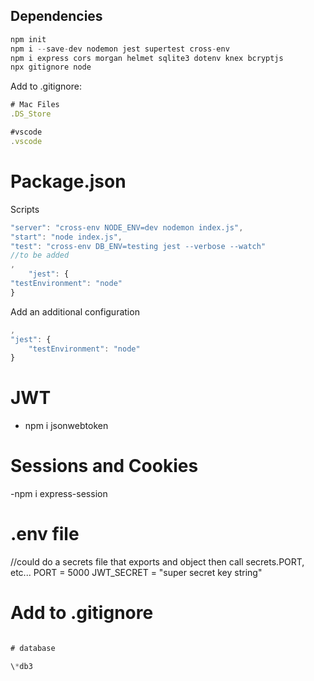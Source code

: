 ## Dependencies

```javascript
npm init
npm i --save-dev nodemon jest supertest cross-env
npm i express cors morgan helmet sqlite3 dotenv knex bcryptjs
npx gitignore node
```

Add to .gitignore:

```js
# Mac Files
.DS_Store

#vscode
.vscode
```

# Package.json

Scripts

```js
"server": "cross-env NODE_ENV=dev nodemon index.js",
"start": "node index.js",
"test": "cross-env DB_ENV=testing jest --verbose --watch"
//to be added
,
    "jest": {
"testEnvironment": "node"
}
```

Add an additional configuration

```js
,
"jest": {
    "testEnvironment": "node"
}

```

# JWT

- npm i jsonwebtoken

# Sessions and Cookies

-npm i express-session

# .env file

//could do a secrets file that exports and object then call secrets.PORT, etc...
PORT = 5000
JWT_SECRET = "super secret key string"

# Add to .gitignore

```js

# database

\*db3

```
